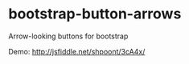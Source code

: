 bootstrap-button-arrows
=======================

Arrow-looking buttons for bootstrap

Demo: http://jsfiddle.net/shpoont/3cA4x/
